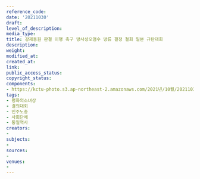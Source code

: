 ```yaml
---
reference_code: 
date: '20211030'
draft: 
level_of_description: 
media_type: 
title: 강제동원 판결 이행 촉구 방사성오염수 방류 결정 철회 일본 규탄대회
description: 
weight: 
modified_at: 
created_at: 
link: 
public_access_status: 
copyright_status: 
components:
- https://kctu-photo.s3.ap-northeast-2.amazonaws.com/2021년/10월/20211030-강제동원+판결+이행+촉구+방사성오염수+방류+결정+철회+일본+규탄대회_평화의소녀상_결의대회_민주노총_사회단체_통일역사/_1D20027.jpg
tags:
- 평화의소녀상
- 결의대회
- 민주노총
- 사회단체
- 통일역사
creators:
- 
subjects:
- 
sources:
- 
venues:
- 
---
```

